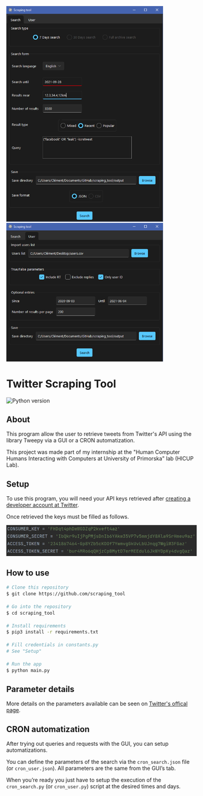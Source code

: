 <p float="left">
  <img src="https://github.com/Wazzabeee/scraping_tool/blob/main/src/images/screenshots/search_tab.PNG" width="415" />
  <img src="https://github.com/Wazzabeee/scraping_tool/blob/main/src/images/screenshots/user_tab.PNG" width="415" /> 
</p>

# Twitter Scraping Tool
 
![Python version](https://img.shields.io/badge/Python-3.8-blue)

## About
This program allow the user to retrieve tweets from Twitter's API using the library Tweepy via a GUI or a CRON automatization.

This project was made part of my internship at the "Human Computer Humans Interacting with Computers at University of Primorska" lab (HICUP Lab).

## Setup
To use this program, you will need your API keys retrieved after [creating a developer account at Twitter](https://developer.twitter.com/en/apply-for-access).

Once retrieved the keys must be filled as follows.

<img
     src="https://github.com/Wazzabeee/scraping_tool/blob/main/src/images/credentials.png"
     />

**How to use**
---
```bash
# Clone this repository
$ git clone https://github.com/scraping_tool

# Go into the repository
$ cd scraping_tool

# Install requirements
$ pip3 install -r requirements.txt

# Fill credentials in constants.py
# See "Setup"

# Run the app
$ python main.py
```

## Parameter details
More details on the parameters available can be seen on [Twitter's offical page](https://developer.twitter.com/en/docs/twitter-api/v1/tweets/search/api-reference/get-search-tweets).

## CRON automatization
After trying out queries and requests with the GUI, you can setup automatizations.

You can define the parameters of the search via the `cron_search.json` file (or `cron_user.json`). All parameters are the same from the GUI’s tab.

When you’re ready you just have to setup the execution of the `cron_search.py` (or `cron_user.py`) script at the desired times and days.

